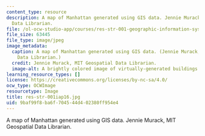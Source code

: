 ```yaml
---
content_type: resource
description: A map of Manhattan generated using GIS data. Jennie Murack, MIT Geospatial
  Data Librarian.
file: /ol-ocw-studio-app/courses/res-str-001-geographic-information-system-gis-tutorial-january-iap-2016/9baf99f8ba6f704544d402380ff954e4_res-str-001iap16.jpg
file_size: 63445
file_type: image/jpeg
image_metadata:
  caption: A map of Manhattan generated using GIS data. (Jennie Murack, MIT Geospatial
    Data Librarian.)
  credit: Jennie Murack, MIT Geospatial Data Librarian.
  image-alt: A brightly colored image of virtually-generated buildings and streets.
learning_resource_types: []
license: https://creativecommons.org/licenses/by-nc-sa/4.0/
ocw_type: OCWImage
resourcetype: Image
title: res-str-001iap16.jpg
uid: 9baf99f8-ba6f-7045-44d4-02380ff954e4
---
```

A map of Manhattan generated using GIS data. Jennie Murack, MIT Geospatial Data Librarian.